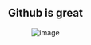 <div align="center">

## Github is great

</div>
<div align="center">

![image](https://github.com/user-attachments/assets/2b221443-08dc-47f6-9084-8872fa747626)


</div>
